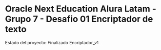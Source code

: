 <h1>Oracle Next Education Alura Latam - Grupo 7 - Desafio 01 Encriptador de texto</h1>
Estado del proyecto: Finalizado Encriptador_v1
